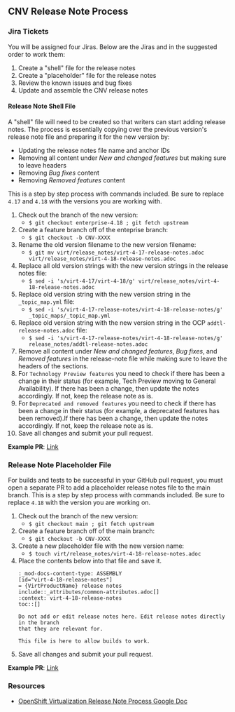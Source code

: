 ## CNV Release Note Process

### Jira Tickets

You will be assigned four Jiras. Below are the Jiras and in the suggested order to work them:

1. Create a "shell" file for the release notes
2. Create a "placeholder" file for the release notes
3. Review the known issues and bug fixes
4. Update and assemble the CNV release notes

#### Release Note Shell File

A "shell" file will need to be created so that writers can start adding release notes. The process is essentially copying over the previous version's release note file and preparing it for the new version by:

* Updating the release notes file name and anchor IDs
* Removing all content under *New and changed features* but making sure to leave headers
* Removing *Bug fixes* content
* Removing *Removed features* content

This is a step by step process with commands included. Be sure to replace `4.17` and `4.18` with the versions you are working with.

1. Check out the branch of the new version:
   * `$ git checkout enterprise-4.18 ; git fetch upstream`
2. Create a feature branch off of the enteprise branch:
   * `$ git checkout -b CNV-XXXX`
3. Rename the old version filename to the new version filename:
   * `$ git mv virt/release_notes/virt-4-17-release-notes.adoc virt/release_notes/virt-4-18-release-notes.adoc`
4. Replace all old version strings with the new version strings in the release notes file:
   * `$ sed -i 's/virt-4-17/virt-4-18/g' virt/release_notes/virt-4-18-release-notes.adoc`
5. Replace old version string with the new version string in the `_topic_map.yml` file:
   * `$ sed -i 's/virt-4-17-release-notes/virt-4-18-release-notes/g' _topic_maps/_topic_map.yml`
6. Replace old version string with the new version string in the OCP `addtl-release-notes.adoc` file:
   * `$ sed -i 's/virt-4-17-release-notes/virt-4-18-release-notes/g' release_notes/addtl-release-notes.adoc`
7. Remove all content under *New and changed features*, *Bug fixes*, and *Removed features* in the release-note file while making sure to leave the headers of the sections.
8. For `Technology Preview features` you need to check if there has been a change in their status (for example, Tech Preview moving to General Availability). If there has been a change, then update the notes accordingly. If not, keep the release note as is.
9. For `Deprecated and removed features` you need to check if there has been a change in their status (for example, a deprecated features has been removed).If there has been a change, then update the notes accordingly. If not, keep the release note as is.
10. Save all changes and submit your pull request.

**Example PR**: [Link](https://github.com/openshift/openshift-docs/pull/79779)

### Release Note Placeholder File

For builds and tests to be successful in your GitHub pull request, you must open a separate PR to add a placeholder release notes file to the main branch. This is a step by step process with commands included. Be sure to replace `4.18` with the version you are working on.

1. Check out the branch of the new version:
   * `$ git checkout main ; git fetch upstream`
2. Create a feature branch off of the main branch:
   * `$ git checkout -b CNV-XXXX`
3. Create a new placeholder file with the new version name:
   * `$ touch virt/release_notes/virt-4-18-release-notes.adoc`
4. Place the contents below into that file and save it.
    ```
    :_mod-docs-content-type: ASSEMBLY
    [id="virt-4-18-release-notes"]
    = {VirtProductName} release notes
    include::_attributes/common-attributes.adoc[]
    :context: virt-4-18-release-notes
    toc::[]
    
    Do not add or edit release notes here. Edit release notes directly in the branch
    that they are relevant for.
    
    This file is here to allow builds to work.
    ```
5. Save all changes and submit your pull request.

**Example PR**: [Link](https://github.com/openshift/openshift-docs/pull/79783)

### Resources
* [OpenShift Virtualization Release Note Process Google Doc](https://docs.google.com/document/d/1nXMbam5rbReArayNSHOzzlHBK5Pi0ezCn6vXmrdOoSY/edit?usp=sharing)
